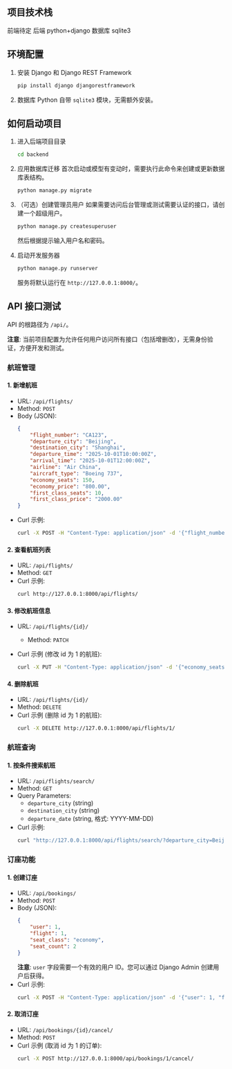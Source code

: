 
## 项目技术栈
前端待定
后端 python+django 
数据库 sqlite3

## 环境配置
1.  安装 Django 和 Django REST Framework
    ```bash
    pip install django djangorestframework
    ```
2.  数据库
    Python 自带 `sqlite3` 模块，无需额外安装。

## 如何启动项目

1.  进入后端项目目录
    ```bash
    cd backend
    ```

2.  应用数据库迁移
    首次启动或模型有变动时，需要执行此命令来创建或更新数据库表结构。
    ```bash
    python manage.py migrate
    ```

3.  （可选）创建管理员用户
    如果需要访问后台管理或测试需要认证的接口，请创建一个超级用户。
    ```bash
    python manage.py createsuperuser
    ```
    然后根据提示输入用户名和密码。

4.  启动开发服务器
    ```bash
    python manage.py runserver
    ```
    服务将默认运行在 `http://127.0.0.1:8000/`。

## API 接口测试

API 的根路径为 `/api/`。

**注意**: 当前项目配置为允许任何用户访问所有接口（包括增删改），无需身份验证，方便开发和测试。

### 航班管理

#### 1. 新增航班
-   URL: `/api/flights/`
-   Method: `POST`
-   Body (JSON):
    ```json
    {
        "flight_number": "CA123",
        "departure_city": "Beijing",
        "destination_city": "Shanghai",
        "departure_time": "2025-10-01T10:00:00Z",
        "arrival_time": "2025-10-01T12:00:00Z",
        "airline": "Air China",
        "aircraft_type": "Boeing 737",
        "economy_seats": 150,
        "economy_price": "800.00",
        "first_class_seats": 10,
        "first_class_price": "2000.00"
    }
    ```
-   Curl 示例:
    ```bash
    curl -X POST -H "Content-Type: application/json" -d '{"flight_number": "CA123", "departure_city": "Beijing", "destination_city": "Shanghai", "departure_time": "2025-10-01T10:00:00Z", "arrival_time": "2025-10-01T12:00:00Z", "airline": "Air China", "aircraft_type": "Boeing 737", "economy_seats": 150, "economy_price": "800.00", "first_class_seats": 10, "first_class_price": "2000.00"}' http://127.0.0.1:8000/api/flights/
    ```

#### 2. 查看航班列表
-   URL: `/api/flights/`
-   Method: `GET`
-   Curl 示例:
    ```bash
    curl http://127.0.0.1:8000/api/flights/
    ```

#### 3. 修改航班信息
- URL: `/api/flights/{id}/`

  -   Method: `PATCH`

- Curl 示例 (修改 id 为 1 的航班):
  ```bash
  curl -X PUT -H "Content-Type: application/json" -d '{"economy_seats": 140}' http://127.0.0.1:8000/api/flights/1/
  ```

#### 4. 删除航班
-   URL: `/api/flights/{id}/`
-   Method: `DELETE`
-   Curl 示例 (删除 id 为 1 的航班):
    ```bash
    curl -X DELETE http://127.0.0.1:8000/api/flights/1/
    ```

### 航班查询

#### 1. 按条件搜索航班
-   URL: `/api/flights/search/`
-   Method: `GET`
-   Query Parameters:
    -   `departure_city` (string)
    -   `destination_city` (string)
    -   `departure_date` (string, 格式: YYYY-MM-DD)
-   Curl 示例:
    ```bash
    curl "http://127.0.0.1:8000/api/flights/search/?departure_city=Beijing&destination_city=Shanghai&departure_date=2025-10-01"
    ```

### 订座功能

#### 1. 创建订座
-   URL: `/api/bookings/`
-   Method: `POST`
-   Body (JSON):
    ```json
    {
        "user": 1,
        "flight": 1,
        "seat_class": "economy",
        "seat_count": 2
    }
    ```
    **注意**: `user` 字段需要一个有效的用户 ID。您可以通过 Django Admin 创建用户后获得。
-   Curl 示例:
    ```bash
    curl -X POST -H "Content-Type: application/json" -d '{"user": 1, "flight": 1, "seat_class": "economy", "seat_count": 2}' http://127.0.0.1:8000/api/bookings/
    ```

#### 2. 取消订座
-   URL: `/api/bookings/{id}/cancel/`
-   Method: `POST`
-   Curl 示例 (取消 id 为 1 的订单):
    ```bash
    curl -X POST http://127.0.0.1:8000/api/bookings/1/cancel/
    ```

